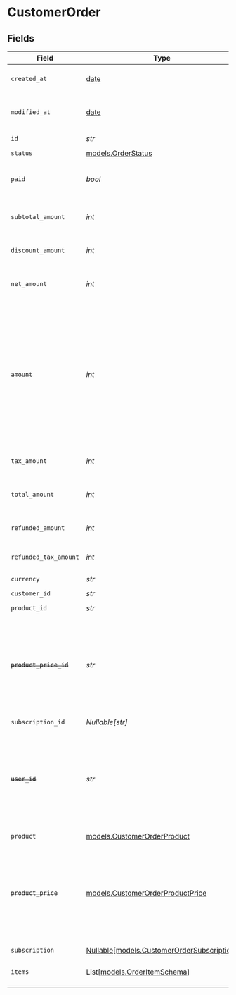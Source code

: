 # CustomerOrder


## Fields

| Field                                                                                                                                                                       | Type                                                                                                                                                                        | Required                                                                                                                                                                    | Description                                                                                                                                                                 | Example                                                                                                                                                                     |
| --------------------------------------------------------------------------------------------------------------------------------------------------------------------------- | --------------------------------------------------------------------------------------------------------------------------------------------------------------------------- | --------------------------------------------------------------------------------------------------------------------------------------------------------------------------- | --------------------------------------------------------------------------------------------------------------------------------------------------------------------------- | --------------------------------------------------------------------------------------------------------------------------------------------------------------------------- |
| `created_at`                                                                                                                                                                | [date](https://docs.python.org/3/library/datetime.html#date-objects)                                                                                                        | :heavy_check_mark:                                                                                                                                                          | Creation timestamp of the object.                                                                                                                                           |                                                                                                                                                                             |
| `modified_at`                                                                                                                                                               | [date](https://docs.python.org/3/library/datetime.html#date-objects)                                                                                                        | :heavy_check_mark:                                                                                                                                                          | Last modification timestamp of the object.                                                                                                                                  |                                                                                                                                                                             |
| `id`                                                                                                                                                                        | *str*                                                                                                                                                                       | :heavy_check_mark:                                                                                                                                                          | N/A                                                                                                                                                                         |                                                                                                                                                                             |
| `status`                                                                                                                                                                    | [models.OrderStatus](../models/orderstatus.md)                                                                                                                              | :heavy_check_mark:                                                                                                                                                          | N/A                                                                                                                                                                         |                                                                                                                                                                             |
| `paid`                                                                                                                                                                      | *bool*                                                                                                                                                                      | :heavy_check_mark:                                                                                                                                                          | Whether the order has been paid for.                                                                                                                                        | true                                                                                                                                                                        |
| `subtotal_amount`                                                                                                                                                           | *int*                                                                                                                                                                       | :heavy_check_mark:                                                                                                                                                          | Amount in cents, before discounts and taxes.                                                                                                                                |                                                                                                                                                                             |
| `discount_amount`                                                                                                                                                           | *int*                                                                                                                                                                       | :heavy_check_mark:                                                                                                                                                          | Discount amount in cents.                                                                                                                                                   |                                                                                                                                                                             |
| `net_amount`                                                                                                                                                                | *int*                                                                                                                                                                       | :heavy_check_mark:                                                                                                                                                          | Amount in cents, after discounts but before taxes.                                                                                                                          |                                                                                                                                                                             |
| ~~`amount`~~                                                                                                                                                                | *int*                                                                                                                                                                       | :heavy_check_mark:                                                                                                                                                          | : warning: ** DEPRECATED **: This will be removed in a future release, please migrate away from it as soon as possible.<br/><br/>Amount in cents, after discounts but before taxes. |                                                                                                                                                                             |
| `tax_amount`                                                                                                                                                                | *int*                                                                                                                                                                       | :heavy_check_mark:                                                                                                                                                          | Sales tax amount in cents.                                                                                                                                                  |                                                                                                                                                                             |
| `total_amount`                                                                                                                                                              | *int*                                                                                                                                                                       | :heavy_check_mark:                                                                                                                                                          | Amount in cents, after discounts and taxes.                                                                                                                                 |                                                                                                                                                                             |
| `refunded_amount`                                                                                                                                                           | *int*                                                                                                                                                                       | :heavy_check_mark:                                                                                                                                                          | Amount refunded in cents.                                                                                                                                                   |                                                                                                                                                                             |
| `refunded_tax_amount`                                                                                                                                                       | *int*                                                                                                                                                                       | :heavy_check_mark:                                                                                                                                                          | Sales tax refunded in cents.                                                                                                                                                |                                                                                                                                                                             |
| `currency`                                                                                                                                                                  | *str*                                                                                                                                                                       | :heavy_check_mark:                                                                                                                                                          | N/A                                                                                                                                                                         |                                                                                                                                                                             |
| `customer_id`                                                                                                                                                               | *str*                                                                                                                                                                       | :heavy_check_mark:                                                                                                                                                          | N/A                                                                                                                                                                         |                                                                                                                                                                             |
| `product_id`                                                                                                                                                                | *str*                                                                                                                                                                       | :heavy_check_mark:                                                                                                                                                          | N/A                                                                                                                                                                         |                                                                                                                                                                             |
| ~~`product_price_id`~~                                                                                                                                                      | *str*                                                                                                                                                                       | :heavy_check_mark:                                                                                                                                                          | : warning: ** DEPRECATED **: This will be removed in a future release, please migrate away from it as soon as possible.                                                     |                                                                                                                                                                             |
| `subscription_id`                                                                                                                                                           | *Nullable[str]*                                                                                                                                                             | :heavy_check_mark:                                                                                                                                                          | N/A                                                                                                                                                                         |                                                                                                                                                                             |
| ~~`user_id`~~                                                                                                                                                               | *str*                                                                                                                                                                       | :heavy_check_mark:                                                                                                                                                          | : warning: ** DEPRECATED **: This will be removed in a future release, please migrate away from it as soon as possible.                                                     |                                                                                                                                                                             |
| `product`                                                                                                                                                                   | [models.CustomerOrderProduct](../models/customerorderproduct.md)                                                                                                            | :heavy_check_mark:                                                                                                                                                          | N/A                                                                                                                                                                         |                                                                                                                                                                             |
| ~~`product_price`~~                                                                                                                                                         | [models.CustomerOrderProductPrice](../models/customerorderproductprice.md)                                                                                                  | :heavy_check_mark:                                                                                                                                                          | : warning: ** DEPRECATED **: This will be removed in a future release, please migrate away from it as soon as possible.                                                     |                                                                                                                                                                             |
| `subscription`                                                                                                                                                              | [Nullable[models.CustomerOrderSubscription]](../models/customerordersubscription.md)                                                                                        | :heavy_check_mark:                                                                                                                                                          | N/A                                                                                                                                                                         |                                                                                                                                                                             |
| `items`                                                                                                                                                                     | List[[models.OrderItemSchema](../models/orderitemschema.md)]                                                                                                                | :heavy_check_mark:                                                                                                                                                          | Line items composing the order.                                                                                                                                             |                                                                                                                                                                             |